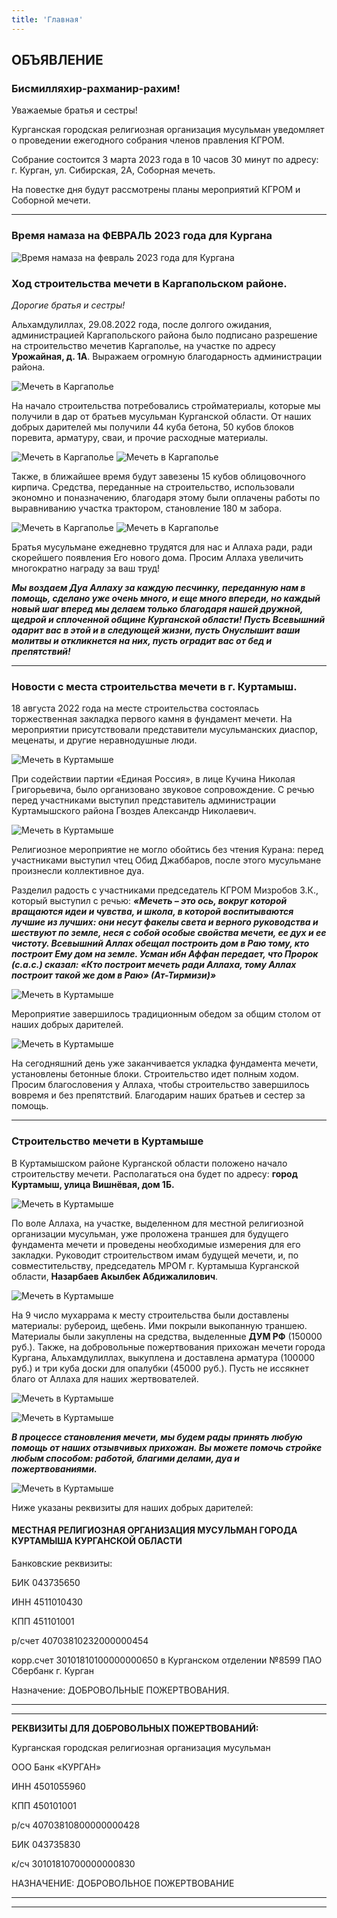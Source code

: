```yaml
---
title: 'Главная'
---
```


## ОБЪЯВЛЕНИЕ

### Бисмилляхир-рахманир-рахим!

Уважаемые братья и сестры!

Курганская городская религиозная организация мусульман уведомляет о проведении ежегодного собрания членов правления КГРОМ. 

Собрание состоится 3 марта 2023 года в 10 часов 30 минут по адресу: г. Курган, ул. Сибирская, 2А, Соборная мечеть.

На повестке дня будут рассмотрены планы мероприятий КГРОМ и Соборной мечети.

---

### Время намаза на ФЕВРАЛЬ 2023 года для Кургана

![Время намаза на февраль 2023 года для Кургана](./index/02.23.jpg)


### Ход строительства мечети в Каргапольском районе.

*Дорогие братья и сестры!*

Альхамдулиллах, 29.08.2022 года, после долгого ожидания, администрацией Каргапольского района было подписано разрешение на строительство мечетив Каргаполье, на участке 
по адресу **Урожайная, д. 1А**. Выражаем огромную благодарность администрации района.

![Мечеть в Каргаполье](./index/проект-куртамыш.jpg)

На начало строительства потребовались стройматериалы, которые мы получили в дар от братьев мусульман Курганской области. От наших добрых дарителей мы получили  44 куба бетона, 50 кубов блоков поревита, арматуру, сваи, и прочие расходные материалы. 

![Мечеть в Каргаполье](./index/основа-куртамыш.jpg)
![Мечеть в Каргаполье](./index/опалубка-куртамыш.jpg)

Также, в ближайшее время будут завезены 15 кубов облицовочного кирпича.
Средства, переданные на строительство, использовали экономно и поназначению, благодаря этому были оплачены работы по выравниванию участка трактором, становление 180 м 
забора.

![Мечеть в Каргаполье](./index/фундамент-куртамыш.jpg)
![Мечеть в Каргаполье](./index/материалы-куртамыш.jpg)


Братья мусульмане ежедневно трудятся для нас и Аллаха ради, ради скорейшего появления Его нового дома. Просим Аллаха увеличить многократно награду за ваш труд!

***Мы воздаем Дуа Аллаху за каждую песчинку, переданную нам в помощь, сделано уже очень много, и еще много впереди, но каждый новый шаг вперед мы делаем только 
благодаря нашей дружной, щедрой и сплоченной общине Курганской области! Пусть Всевышний одарит вас в этой и в следующей жизни, пусть Онуслышит ваши молитвы и 
откликнется на них, пусть оградит вас от бед и препятствий!***

---

### Новости с места строительства мечети в г. Куртамыш.

18 августа 2022 года на месте строительства состоялась торжественная закладка первого камня в фундамент мечети. На мероприятии присутствовали представители 
мусульманских диаспор, меценаты, и другие неравнодушные люди. 

![Мечеть в Куртамыше](./index/открытие.jpg)

При содействии партии «Единая Россия», в лице Кучина Николая Григорьевича, было организовано звуковое сопровождение. С речью перед участниками выступил представитель 
администрации Куртамышского района Гвоздев Александр Николаевич.

![Мечеть в Куртамыше](./index/депутат.jpg)

Религиозное мероприятие не могло обойтись без чтения Курана: перед участниками выступил чтец Обид Джаббаров, после этого мусульмане произнесли коллективное дуа. 

Разделил радость с участниками председатель КГРОМ Мизробов З.К., который выступил с речью: ***«Мечеть – это ось, вокруг которой вращаются идеи и чувства, и школа, в 
которой воспитываются лучшие из лучших: они несут факелы света и верного руководства и шествуют по земле, неся с собой особые свойства мечети, ее дух и ее чистоту. 
Всевышний Аллах обещал построить дом в Раю тому, кто построит Ему дом на земле. Усман ибн Аффан передает, что Пророк (с.а.с.) сказал: «Кто построит мечеть ради Аллаха, 
тому Аллах построит такой же дом в Раю» (Ат-Тирмизи)»***

![Мечеть в Куртамыше](./index/зиедали.jpg)

Мероприятие завершилось традиционным обедом за общим столом от наших добрых дарителей.

![Мечеть в Куртамыше](./index/обед.jpg)

На сегодняшний день уже заканчивается укладка фундамента мечети, установлены бетонные блоки. Строительство идет полным ходом. Просим благословения у Аллаха, чтобы
строительство завершилось вовремя и без препятствий. Благодарим наших братьев и сестер за помощь.

---



### Строительство мечети в Куртамыше

В Куртамышском районе Курганской области положено начало строительству мечети. Располагаться она будет по адресу: **город Куртамыш, улица Вишнёвая, дом 1Б.** 

![Мечеть в Куртамыше](./index/траншея.jpg)

По воле Аллаха, на участке, выделенном для местной религиозной организации мусульман, уже проложена траншея для будущего фундамента мечети и проведены необходимые измерения для его закладки. Руководит строительством имам будущей мечети, и, по совместительству, председатель МРОМ г. Куртамыша Курганской области, **Назарбаев Акылбек Абдижалилович**.

![Мечеть в Куртамыше](./index/материалы.jpg)

На 9 число мухаррама к месту строительства были доставлены материалы: рубероид, щебень. Ими покрыли выкопанную траншею. Материалы были закуплены на средства, выделенные **ДУМ РФ** (150000 руб.). Также, на добровольные пожертвования прихожан мечети города Кургана, Альхамдулиллах, выкуплена и доставлена арматура (100000 руб.) и три куба доски для опалубки (45000 руб.). Пусть не иссякнет благо от Аллаха для наших жертвователей.

![Мечеть в Куртамыше](./index/щебень.jpg)

![Мечеть в Куртамыше](./index/опалубка.jpg)

***В процессе становления мечети, мы будем рады принять любую помощь от наших отзывчивых прихожан. Вы можете помочь стройке любым способом: работой, благими делами, 
дуа и пожертвованиями.***

![Мечеть в Куртамыше](./index/дуа.jpg)

Ниже указаны реквизиты для наших добрых дарителей:

#### МЕСТНАЯ РЕЛИГИОЗНАЯ ОРГАНИЗАЦИЯ МУСУЛЬМАН ГОРОДА КУРТАМЫША КУРГАНСКОЙ ОБЛАСТИ

Банковские реквизиты: 

БИК 043735650

ИНН 4511010430 

КПП 451101001

р/счет 40703810232000000454

корр.счет 30101810100000000650
в Курганском отделении №8599 ПАО Сбербанк  г. Курган

Назначение: ДОБРОВОЛЬНЫЕ ПОЖЕРТВОВАНИЯ.

---

---


**РЕКВИЗИТЫ ДЛЯ ДОБРОВОЛЬНЫХ ПОЖЕРТВОВАНИЙ:**

Курганская городская религиозная организация мусульман

ООО Банк «КУРГАН»

ИНН 4501055960

КПП 450101001

р/сч 40703810800000000428

БИК 043735830

к/сч 30101810700000000830

НАЗНАЧЕНИЕ: ДОБРОВОЛЬНОЕ ПОЖЕРТВОВАНИЕ

---

---


